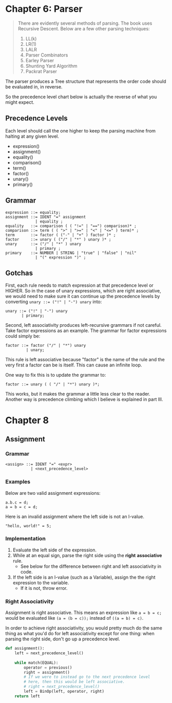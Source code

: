 
# Chapter 6: Parser
> There are evidently several methods of parsing. The book
> uses Recursive Descent. Below are a few other parsing
> techniques:
> 1. LL(k)
> 2. LR(1)
> 3. LALR
> 4. Parser Combinators
> 5. Earley Parser
> 6. Shunting Yard Algorithm
> 7. Packrat Parser

The parser produces a Tree structure that represents the order code 
should be evaluated in, in reverse.

So the precedence level chart below is actually the reverse of
what you might expect.
## Precedence Levels
Each level should call the one higher to keep the parsing machine
from halting at any given level.
- expression()
- assignment()
- equality()
- comparison()
- term()
- factor()
- unary()
- primary()
## Grammar
```
expression ::= equality;
assignment ::= IDENT "=" assignment
             | equality ;
equality   ::= comparison ( ( "!=" | "==") comparison)* ;
comparison ::= term ( ( ">" | ">=" | "<" | "<=" ) term)* ;
term       ::= factor ( ("-" | "+" ) factor )* ;
factor     ::= unary ( ("/" | "*" ) unary )* ;
unary      ::= ("/" | "*" ) unary
             | primary ;
primary    ::= NUMBER | STRING | "true" | "false" | "nil"
             | "(" expression ")" ;
```
## Gotchas
First, each rule needs to match expression at that precedence level or HIGHER.
So in the case of unary expressions, which are right associative, 
we would need to make sure it can continue up the precedence levels
by converting `unary ::= ("!" | "-") unary` into:
```bnf
unary ::= ("!" | "-") unary
       | primary;
```

Second, left associativity produces left-recursive grammars if not careful.
Take factor expressions as an example. The grammar for factor
expressions could simply be:
```bnf
factor ::= factor ("/" | "*") unary
         | unary;
```
This rule is left associative because "factor" is the name of the
rule and the very first a factor can be is itself. This can cause
an infinite loop.

One way to fix this is to update the grammar to:
```bnf
factor ::= unary ( ( "/" | "*") unary )*;
```

This works, but it makes the grammar a little less clear to the
reader. Another way is precedence climbing which I believe is explained
in part III.


# Chapter 8
## Assignment
### Grammar
```
<assign> ::= IDENT "=" <expr>
           | <next_precedence_level>
```
### Examples
Below are two valid assignment expressions:
```
a.b.c = d;
a = b = c = d;
```

Here is an invalid assignment where the left side is not
an l-value.
```
"hello, world!" = 5;
```
### Implementation
1. Evaluate the left side of the expression.
2. While at an equal sign, parse the right side using the **right**
   **associative** rule. 
   - See below for the difference between right and left associativity in code.
3. If the left side is an l-value (such as a Variable), assign the the right expression to the variable.
    - If it is not, throw error.


### Right Associativity
Assignment is right associative. This means an expression like
`a = b = c;` would be evaluated like `(a = (b = c));` instead of
`((a = b) = c)`.

In order to achieve right associativity, you would pretty much
do the same thing as what you'd do for left associativity except
for one thing: when parsing the right side, don't go up a precedence
level.

```python
def assignment():
    left = next_precedence_level()
    
    while match(EQUAL):
        operator = previous()
        right = assignment()
        # If we were to instead go to the next precedence level
        # here, then this would be left associative.
        # right = next_precedence_level()
        left = BinOp(left, operator, right)
    return left
```